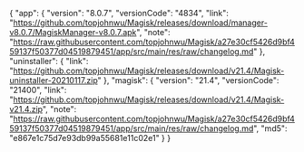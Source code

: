 {
  "app": {
    "version": "8.0.7",
    "versionCode": "4834",
    "link": "https://github.com/topjohnwu/Magisk/releases/download/manager-v8.0.7/MagiskManager-v8.0.7.apk",
    "note": "https://raw.githubusercontent.com/topjohnwu/Magisk/a27e30cf5426d9bf459137f50377d04519879451/app/src/main/res/raw/changelog.md"
  },
  "uninstaller": {
    "link": "https://github.com/topjohnwu/Magisk/releases/download/v21.4/Magisk-uninstaller-20210117.zip"
  },
  "magisk": {
    "version": "21.4",
    "versionCode": "21400",
    "link": "https://github.com/topjohnwu/Magisk/releases/download/v21.4/Magisk-v21.4.zip",
    "note": "https://raw.githubusercontent.com/topjohnwu/Magisk/a27e30cf5426d9bf459137f50377d04519879451/app/src/main/res/raw/changelog.md",
    "md5": "e867e1c75d7e93db99a55681e11c02e1"
  }
}
